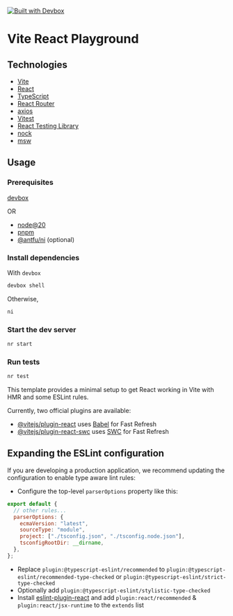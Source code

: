 [![Built with Devbox](https://jetpack.io/img/devbox/shield_galaxy.svg)](https://jetpack.io/devbox/docs/contributor-quickstart/)

# Vite React Playground

## Technologies

- [Vite](https://vitejs.dev/guide/)
- [React](https://react.dev/)
- [TypeScript](https://www.typescriptlang.org/)
- [React Router](https://reactrouter.com/en/main)
- [axios](https://github.com/axios/axios)
- [Vitest](https://github.com/vitest-dev/vitest/tree/main)
- [React Testing Library](https://testing-library.com/docs/react-testing-library/intro)
- [nock](https://github.com/nock/nock)
- [msw](https://mswjs.io/)

## Usage

### Prerequisites

[devbox](https://www.jetpack.io/devbox/docs/)

OR

- [node@20](https://nodejs.org/en)
- [pnpm](https://pnpm.io/)
- [@antfu/ni](https://github.com/antfu/ni) (optional)

### Install dependencies

With `devbox`

```sh
devbox shell
```

Otherwise,

```sh
ni
```

### Start the dev server

```sh
nr start
```

### Run tests

```sh
nr test
```

This template provides a minimal setup to get React working in Vite with HMR and some ESLint rules.

Currently, two official plugins are available:

- [@vitejs/plugin-react](https://github.com/vitejs/vite-plugin-react/blob/main/packages/plugin-react/README.md) uses [Babel](https://babeljs.io/) for Fast Refresh
- [@vitejs/plugin-react-swc](https://github.com/vitejs/vite-plugin-react-swc) uses [SWC](https://swc.rs/) for Fast Refresh

## Expanding the ESLint configuration

If you are developing a production application, we recommend updating the configuration to enable type aware lint rules:

- Configure the top-level `parserOptions` property like this:

```js
export default {
  // other rules...
  parserOptions: {
    ecmaVersion: "latest",
    sourceType: "module",
    project: ["./tsconfig.json", "./tsconfig.node.json"],
    tsconfigRootDir: __dirname,
  },
};
```

- Replace `plugin:@typescript-eslint/recommended` to `plugin:@typescript-eslint/recommended-type-checked` or `plugin:@typescript-eslint/strict-type-checked`
- Optionally add `plugin:@typescript-eslint/stylistic-type-checked`
- Install [eslint-plugin-react](https://github.com/jsx-eslint/eslint-plugin-react) and add `plugin:react/recommended` & `plugin:react/jsx-runtime` to the `extends` list
